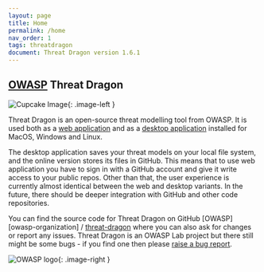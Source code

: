 ```yaml
---
layout: page
title: Home
permalink: /home
nav_order: 1
tags: threatdragon
document: Threat Dragon version 1.6.1
---
```


<style type="text/css">
.image-left {
  display: block;
  margin-left: auto;
  margin-right: auto;
  float: left;
}
.image-right {
  display: block;
  margin-left: auto;
  margin-right: auto;
  float: right;
}
</style>

## [OWASP](https://www.owasp.org) Threat Dragon

![Cupcake Image](/public/images/threatdragonx256.png){: .image-left }

Threat Dragon is an open-source threat modelling tool from OWASP.
It is used both as a [web application](/install-webapp/)
and as a [desktop application](/install-desktop/) installed for MacOS, Windows and Linux.

The desktop application saves your threat models on your local file system,
and the online version stores its files in GitHub.
This means that to use web application you have to sign in with a GitHub account and give it write access to your public repos.
Other than that, the user experience is currently almost identical between the web and desktop variants.
In the future, there should be deeper integration with GitHub and other code repositories.

You can find the source code for Threat Dragon on GitHub
[OWASP][owasp-organization] / [threat-dragon](https://github.com/OWASP/threat-dragon)
where you can also ask for changes or report any issues.
Threat Dragon is an OWASP Lab project but there still might be some bugs - if you find one then please
[raise a bug report](https://github.com/OWASP/threat-dragon/issues/new?assignees=&labels=bug&template=bug_report.md&title=).

![OWASP logo](/public/images/owasp.png){: .image-right }
